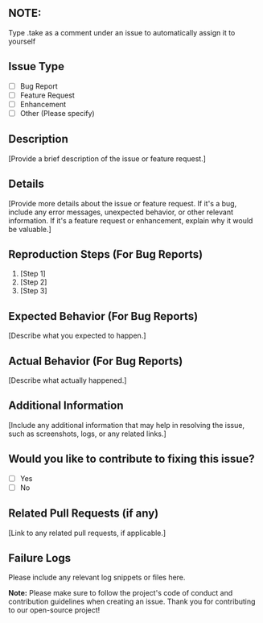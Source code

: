 ## NOTE:

Type .take as a comment under an issue to automatically assign it to yourself

## Issue Type

- [ ] Bug Report
- [ ] Feature Request
- [ ] Enhancement
- [ ] Other (Please specify)

## Description

[Provide a brief description of the issue or feature request.]

## Details

[Provide more details about the issue or feature request. If it's a bug, include any error messages, unexpected behavior, or other relevant information. If it's a feature request or enhancement, explain why it would be valuable.]

## Reproduction Steps (For Bug Reports)

1. [Step 1]
2. [Step 2]
3. [Step 3]

## Expected Behavior (For Bug Reports)

[Describe what you expected to happen.]

## Actual Behavior (For Bug Reports)

[Describe what actually happened.]

## Additional Information

[Include any additional information that may help in resolving the issue, such as screenshots, logs, or any related links.]

## Would you like to contribute to fixing this issue?

- [ ] Yes
- [ ] No

## Related Pull Requests (if any)

[Link to any related pull requests, if applicable.]

## Failure Logs

Please include any relevant log snippets or files here.

**Note:** Please make sure to follow the project's code of conduct and contribution guidelines when creating an issue. Thank you for contributing to our open-source project!